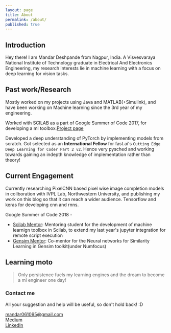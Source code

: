 ```yaml
---
layout: page
title: About
permalink: /about/
published: true
---
```

## Introduction
Hey there! 
I am Mandar Deshpande from Nagpur, India. A Visvesvaraya National Institute of Technology graduate in Electrical And Electronics Engineering, my research interests lie in machine learning with a focus on deep learning for vision tasks. 

## Past work/Research
Mostly worked on my projects using Java and MATLAB(+Simulink), and have been working on Machine learning since the 3rd year of my engineering.  

Worked with SCILAB as a part of Google Summer of Code 2017, for developing a ml toolbox.<a href="https://summerofcode.withgoogle.com/projects/#6738686042439680">Project page</a>  

Developed a deep understanding of PyTorch by implementing models from scratch. Got selected as an **International Fellow** for fast.ai's ```Cutting Edge Deep Learning for Coder Part 2 v2```. Hence very pysched and working towards gaining an indepth knowledge of implementation rather than theory! 

## Current Engagement
Currently researching PixelCNN based pixel wise image completion models in collboration with IVPL Lab, Northwestern University, and publishing my work on this blog so that it can reach a wider audience. Tensorflow and keras for developing cnn and rnns.   
  
Google Summer of Code 2018 -   
- [Scilab Mentor](https://summerofcode.withgoogle.com/projects/#4959724454281216): Mentoring student for the development of machine learnign toolbox in Scilab, to extend my last year's jupyter integration for remote script execution
- [Gensim Mentor](https://summerofcode.withgoogle.com/projects/#4788943535472640): Co-mentor for the Neural networks for Similarity Learning in Gensim toolkit(under Numfocus) 

## Learning moto
>Only persistence fuels my learning engines and the dream to become a ml engineer one day!  
  


### Contact me
All your suggestion and help will be useful, so don't hold back! :D  

[mandar061095@gmail.com](mailto:mandar061095@gmail.com)  
[Medium](https://medium.com/@razzormandar)  
[LinkedIn](https://www.linkedin.com/in/mandardeshpande1995/)

